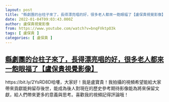 ```yaml
---
layout: post
title: "縣劇團的台柱子來了，長得漂亮唱的好，很多老人都來一飽眼福了【盧保貴視覺影像】"
date: 2022-01-04T09:03:43.000Z
author: 盧保貴視覺影像
from: https://www.youtube.com/watch?v=bnqFVktpO3k
tags: [ 盧保貴 ]
categories: [ 盧保貴 ]
---
```

<!--1641287023000-->
[縣劇團的台柱子來了，長得漂亮唱的好，很多老人都來一飽眼福了【盧保貴視覺影像】](https://www.youtube.com/watch?v=bnqFVktpO3k)
------

<div>
https://bit.ly/2YsRD8D哈嘍，大家好！我是盧寶貴！我拍攝的視頻希望能給大家帶來貢獻能夠留存後世，能成為後人對現在的歷史參考期待影像能為將來保留文獻，給人們帶來更多的意義與思考。喜歡我的視頻記得評論哦！
</div>
